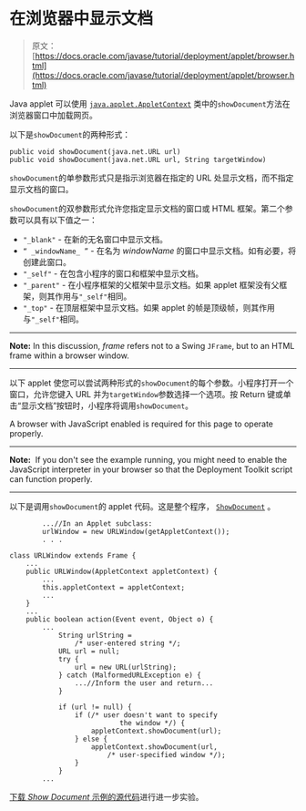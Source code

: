 # 在浏览器中显示文档

> 原文： [https://docs.oracle.com/javase/tutorial/deployment/applet/browser.html](https://docs.oracle.com/javase/tutorial/deployment/applet/browser.html)

Java applet 可以使用 [`java.applet.AppletContext`](https://docs.oracle.com/javase/8/docs/api/java/applet/AppletContext.html) 类中的`showDocument`方法在浏览器窗口中加载网页。

以下是`showDocument`的两种形式：

```
public void showDocument(java.net.URL url)
public void showDocument(java.net.URL url, String targetWindow)

```

`showDocument`的单参数形式只是指示浏览器在指定的 URL 处显示文档，而不指定显示文档的窗口。

`showDocument`的双参数形式允许您指定显示文档的窗口或 HTML 框架。第二个参数可以具有以下值之一：

*   `"_blank"` - 在新的无名窗口中显示文档。
*   `“ _windowName_ ”` - 在名为 _windowName_ 的窗口中显示文档。如有必要，将创建此窗口。
*   `"_self"` - 在包含小程序的窗口和框架中显示文档。
*   `"_parent"` - 在小程序框架的父框架中显示文档。如果 applet 框架没有父框架，则其作用与`"_self"`相同。
*   `"_top"` - 在顶层框架中显示文档。如果 applet 的帧是顶级帧，则其作用与`"_self"`相同。

* * *

**Note:** In this discussion, _frame_ refers not to a Swing `JFrame`, but to an HTML frame within a browser window.

* * *

以下 applet 使您可以尝试两种形式的`showDocument`的每个参数。小程序打开一个窗口，允许您键入 URL 并为`targetWindow`参数选择一个选项。按 Return 键或单击“显示文档”按钮时，小程序将调用`showDocument`。

<noscript>A browser with JavaScript enabled is required for this page to operate properly.</noscript>

* * *

**Note:**  If you don't see the example running, you might need to enable the JavaScript interpreter in your browser so that the Deployment Toolkit script can function properly.

* * *

以下是调用`showDocument`的 applet 代码。这是整个程序， [`ShowDocument`](examples/applet_ShowDocument/src/ShowDocument.java) 。

```
        ...//In an Applet subclass:
        urlWindow = new URLWindow(getAppletContext());
        . . .

class URLWindow extends Frame {
    ...
    public URLWindow(AppletContext appletContext) {
        ...
        this.appletContext = appletContext;
        ...
    }
    ...
    public boolean action(Event event, Object o) {
        ...
            String urlString =
                /* user-entered string */;
            URL url = null;
            try {
                url = new URL(urlString);
            } catch (MalformedURLException e) {
                ...//Inform the user and return...
            }

            if (url != null) {
                if (/* user doesn't want to specify
                           the window */) {
                    appletContext.showDocument(url);
                } else {
                    appletContext.showDocument(url,
                        /* user-specified window */);
                }
            }
        ...

```

[下载 _Show Document_ 示例的源代码](examplesIndex.html#ShowDocument)进行进一步实验。